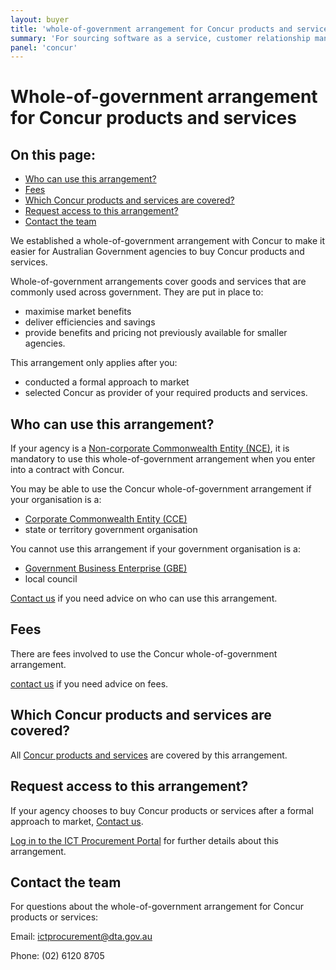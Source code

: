 ```yaml
---
layout: buyer
title: 'whole-of-government arrangement for Concur products and services'
summary: 'For sourcing software as a service, customer relationship management, development tools'
panel: 'concur'
---
```


# Whole-of-government arrangement for Concur products and services

<nav class="au-inpage-nav-links" aria-label="in page navigation">
  <h2 class="au-inpage-nav-links__heading">On this page:</h2>
  <ul class="au-link-list">
    <li><a href="#who-can-use-this-arrangement">Who can use this arrangement?</a></li>
    <li><a href="#fees">Fees</a></li>
    <li><a href="#which-products-and-services-are-covered">Which Concur products and services are covered?</a></li>
    <li><a href="#request-access-to-this-arrangement">Request access to this arrangement?</a></li>
    <li><a href="#contact-the-team">Contact the team</a></li>
  </ul>
</nav>

We established a whole-of-government arrangement with Concur to make it easier for Australian Government agencies to buy Concur products and services.

Whole-of-government arrangements cover goods and services that are commonly used across government. They are put in place to:

- maximise market benefits
- deliver efficiencies and savings
- provide benefits and pricing not previously available for smaller agencies.

This arrangement only applies after you:

- conducted a formal approach to market
- selected Concur as provider of your required products and services.

## <span name="who-can-use-this-arrangement">Who can use this arrangement?</span>

If your agency is a <a href="https://www.finance.gov.au/about-us/glossary/pgpa/term-non-corporate-commonwealth-entity-nce" target="_blank" rel="external noreferrer">Non-corporate Commonwealth Entity (NCE)</a>, it is mandatory to use this whole-of-government arrangement when you enter into a contract with Concur.

You may be able to use the Concur whole-of-government arrangement if your organisation is a:

- <a href="https://www.finance.gov.au/about-us/glossary/pgpa/term-corporate-commonwealth-entity-cce" target="_blank" rel="external noreferrer">Corporate Commonwealth Entity (CCE)</a>
- state or territory government organisation

You cannot use this arrangement if your government organisation is a:

- <a href="https://www.finance.gov.au/business/government-business-enterprises" target="_blank" rel="external noreferrer">Government Business Enterprise (GBE)</a>
- local council

<a href="#contact-the-team">Contact us</a> if you need advice on who can use this arrangement.

## <span name="fees">Fees</span>

There are fees involved to use the Concur whole-of-government arrangement.

<a href="#contact-the-team">contact us</a> if you need advice on fees.

## <span name="which-products-and-services-are-covered">Which Concur products and services are covered?</span>

All [Concur products and services](#) are covered by this arrangement.

## <span name="request-access-to-this-arrangement">Request access to this arrangement?</span>

If your agency chooses to buy Concur products or services after a formal approach to market, <a href="#contact-the-team">Contact us</a>.

<a href="https://ictprocurement.service-now.com/" target="_blank" rel="external noreferrer">Log in to the ICT Procurement Portal</a> for further details about this arrangement.

## <span name="contact-the-team">Contact the team</span>

For questions about the whole-of-government arrangement for Concur products or services:

Email: [ictprocurement@dta.gov.au](mailto:ictprocurement@dta.gov.au)

Phone: (02) 6120 8705
